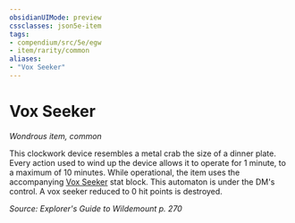 ```yaml
---
obsidianUIMode: preview
cssclasses: json5e-item
tags:
- compendium/src/5e/egw
- item/rarity/common
aliases: 
- "Vox Seeker"
---
```

# Vox Seeker
*Wondrous item, common*  


This clockwork device resembles a metal crab the size of a dinner plate. Every action used to wind up the device allows it to operate for 1 minute, to a maximum of 10 minutes. While operational, the item uses the accompanying [Vox Seeker](2-Mechanics/CLI/bestiary/construct/vox-seeker-egw.md) stat block. This automaton is under the DM's control. A vox seeker reduced to 0 hit points is destroyed.

*Source: Explorer's Guide to Wildemount p. 270*
